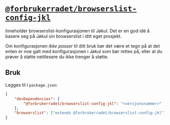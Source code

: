 # [`@forbrukerradet/browserslist-config-jkl`](https://jokul.fremtind.no)

Inneholder browserslist-konfigurasjonen til Jøkul. Det er en god idé å basere seg på Jøkul sin browserslist i ditt eget prosjekt.

Om konfigurasjonen _ikke passer_ til ditt bruk bør det være et tegn på at det enten er noe galt med konfigurasjonen i Jøkul som bør rettes på, eller at du prøver å støtte nettlesere du ikke trenger å støtte.

## Bruk

Legges til i `package.json`:

```json
{
    "devDependencies": {
        "@forbrukerradet/browserslist-config-jkl": "<versjonsnummer>"
    },
    "browserslist": ["extends @forbrukerradet/browserslist-config-jkl"]
}
```
